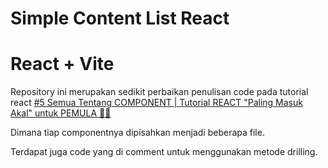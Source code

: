 # Simple Content List React
# React + Vite

Repository ini merupakan sedikit perbaikan penulisan code pada tutorial react 
[#5 Semua Tentang COMPONENT | Tutorial REACT "Paling Masuk Akal" untuk PEMULA 🤩🌐](https://www.youtube.com/watch?v=-9Z9a91vTLc&ab_channel=WebProgrammingUNPAS)

Dimana tiap componentnya dipisahkan menjadi beberapa file.

Terdapat juga code yang di comment untuk menggunakan metode drilling.
